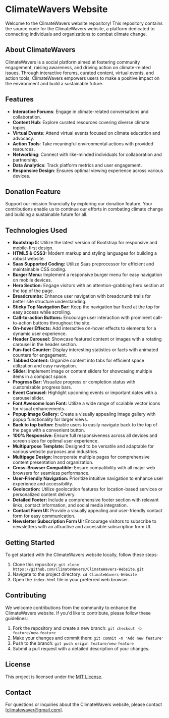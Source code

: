 # ClimateWavers Website

Welcome to the ClimateWavers website repository! This repository contains the source code for the ClimateWavers website, a platform dedicated to connecting individuals and organizations to combat climate change.

## About ClimateWavers

ClimateWavers is a social platform aimed at fostering community engagement, raising awareness, and driving action on climate-related issues. Through interactive forums, curated content, virtual events, and action tools, ClimateWavers empowers users to make a positive impact on the environment and build a sustainable future.

## Features

- **Interactive Forums**: Engage in climate-related conversations and collaboration.
- **Content Hub**: Explore curated resources covering diverse climate topics.
- **Virtual Events**: Attend virtual events focused on climate education and advocacy.
- **Action Tools**: Take meaningful environmental actions with provided resources.
- **Networking**: Connect with like-minded individuals for collaboration and partnership.
- **Data Analytics**: Track platform metrics and user engagement.
- **Responsive Design**: Ensures optimal viewing experience across various devices.

## Donation Feature

Support our mission financially by exploring our donation feature. Your contributions enable us to continue our efforts in combating climate change and building a sustainable future for all.

## Technologies Used

- **Bootstrap 5:** Utilize the latest version of Bootstrap for responsive and mobile-first design.
- **HTML5 & CSS3:** Modern markup and styling languages for building a robust website.
- **Saas Supported Coding:** Utilize Saas preprocessor for efficient and maintainable CSS coding.
- **Burger Menu:** Implement a responsive burger menu for easy navigation on mobile devices.
- **Hero Section:** Engage visitors with an attention-grabbing hero section at the top of the page.
- **Breadcrumbs:** Enhance user navigation with breadcrumb trails for better site structure understanding.
- **Sticky Top Navigation Bar:** Keep the navigation bar fixed at the top for easy access while scrolling.
- **Call-to-action Buttons:** Encourage user interaction with prominent call-to-action buttons throughout the site.
- **On-hover Effects:** Add interactive on-hover effects to elements for a dynamic user experience.
- **Header Carousel:** Showcase featured content or images with a rotating carousel in the header section.
- **Fun-fact Counter:** Display interesting statistics or facts with animated counters for engagement.
- **Tabbed Content:** Organize content into tabs for efficient space utilization and easy navigation.
- **Slider:** Implement image or content sliders for showcasing multiple items in a compact space.
- **Progress Bar:** Visualize progress or completion status with customizable progress bars.
- **Event Carousel:** Highlight upcoming events or important dates with a carousel slider.
- **Font Awesome Icon Font:** Utilize a wide range of scalable vector icons for visual enhancements.
- **Popup Image Gallery:** Create a visually appealing image gallery with popup functionality for larger views.
- **Back to top button:** Enable users to easily navigate back to the top of the page with a convenient button.
- **100% Responsive:** Ensure full responsiveness across all devices and screen sizes for optimal user experience.
- **Multipurpose Template:** Designed to be versatile and adaptable for various website purposes and industries.
- **Multipage Design:** Incorporate multiple pages for comprehensive content presentation and organization.
- **Cross-Browser Compatible:** Ensure compatibility with all major web browsers for seamless performance.
- **User-Friendly Navigation:** Prioritize intuitive navigation to enhance user experience and accessibility.
- **Geolocation:** Utilize geolocation features for location-based services or personalized content delivery.
- **Detailed Footer:** Include a comprehensive footer section with relevant links, contact information, and social media integration.
- **Contact Form UI:** Provide a visually appealing and user-friendly contact form for easy communication.
- **Newsletter Subscription Form UI:** Encourage visitors to subscribe to newsletters with an attractive and accessible subscription form UI.


## Getting Started

To get started with the ClimateWavers website locally, follow these steps:

1. Clone this repository: `git clone https://github.com/ClimateWavers/ClimateWavers-Website.git`
2. Navigate to the project directory: `cd ClimateWavers-Website`
3. Open the `index.html` file in your preferred web browser.

## Contributing

We welcome contributions from the community to enhance the ClimateWavers website. If you'd like to contribute, please follow these guidelines:

1. Fork the repository and create a new branch: `git checkout -b feature/new-feature`
2. Make your changes and commit them: `git commit -m 'Add new feature'`
3. Push to the branch: `git push origin feature/new-feature`
4. Submit a pull request with a detailed description of your changes.

## License

This project is licensed under the [MIT License](LICENSE).

## Contact

For questions or inquiries about the ClimateWavers website, please contact [climatewaver@gmail.com].
